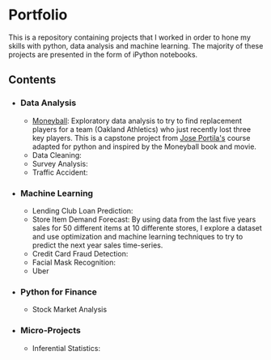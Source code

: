 # Portfolio
This is a repository containing projects that I worked in order to hone my skills with python, data analysis and machine learning. The majority of these projects are presented in the form of iPython notebooks.

## Contents

* ### Data Analysis
  * [Moneyball](https://github.com/diogolbar/diogolbar.github.io/blob/main/Moneyball/Moneyball.ipynb): Exploratory data analysis to try to find replacement players for a team (Oakland Athletics) who just recently lost three key players. This is a capstone project from [Jose Portila's](https://www.udemy.com/course/data-science-and-machine-learning-bootcamp-with-r/) course adapted for python and inspired by the Moneyball book and movie.
  * Data Cleaning:
  * Survey Analysis:
  * Traffic Accident:
* ### Machine Learning
  * Lending Club Loan Prediction: 
  * Store Item Demand Forecast: By using data from the last five years sales for 50 different items at 10 differente stores, I explore a dataset and use optimization and machine learning techniques to try to predict the next year sales time-series.
  * Credit Card Fraud Detection:
  * Facial Mask Recognition:
  * Uber
* ### Python for Finance
  * Stock Market Analysis

* ### Micro-Projects
  * Inferential Statistics:
